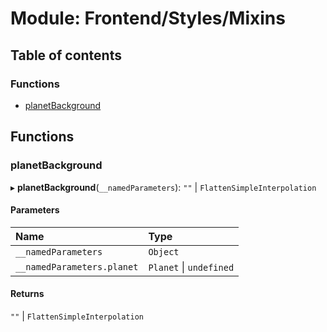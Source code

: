 # Module: Frontend/Styles/Mixins

## Table of contents

### Functions

- [planetBackground](Frontend_Styles_Mixins.md#planetbackground)

## Functions

### planetBackground

▸ **planetBackground**(`__namedParameters`): `""` \| `FlattenSimpleInterpolation`

#### Parameters

| Name                       | Type                    |
| :------------------------- | :---------------------- |
| `__namedParameters`        | `Object`                |
| `__namedParameters.planet` | `Planet` \| `undefined` |

#### Returns

`""` \| `FlattenSimpleInterpolation`
